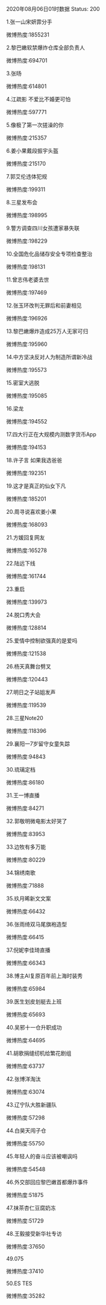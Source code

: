 2020年08月06日01时数据
Status: 200

1.张一山宋妍霏分手

微博热度:1855231

2.黎巴嫩软禁爆炸仓库全部负责人

微博热度:694701

3.张旸

微博热度:614801

4.江疏影 不爱比不婚更可怕

微博热度:597771

5.像极了第一次搓澡的你

微博热度:215357

6.姜小果戴段振宇头盔

微博热度:215170

7.郭艾伦违体犯规

微博热度:199311

8.三星发布会

微博热度:198995

9.警方调查四川女孩遭家暴失联

微博热度:198229

10.全国危化品储存安全专项检查整治

微博热度:198131

11.曾志伟老婆去世

微博热度:197469

12.张玉环改判无罪后和前妻相见

微博热度:196926

13.黎巴嫩爆炸造成25万人无家可归

微博热度:195960

14.中方坚决反对人为制造所谓新冷战

微博热度:195573

15.密室大逃脱

微博热度:195085

16.梁龙

微博热度:194552

17.四大行正在大规模内测数字货币App

微博热度:194153

18.许子言 如果我选爸爸

微博热度:192351

19.这才是真正的仙女下凡

微博热度:185201

20.周寻说喜欢姜小果

微博热度:168093

21.方媛回复网友

微博热度:165278

22.陆远下线

微博热度:161744

23.重启

微博热度:139973

24.脱口秀大会

微博热度:128814

25.爱情中控制欲强真的是爱吗

微博热度:121538

26.杨天真舞台劈叉

微博热度:120443

27.明日之子站姐发声

微博热度:119539

28.三星Note20

微博热度:118396

29.襄阳一7岁留守女童失踪

微博热度:94843

30.琉璃定档

微博热度:86180

31.王一博直播

微博热度:84271

32.郭敬明微电影太好哭了

微博热度:83953

33.边牧有多万能

微博热度:80229

34.锦绣南歌

微博热度:71888

35.玖月晞新文文案

微博热度:66432

36.张雨绮双马尾旗袍造型

微博热度:66415

37.倪妮李佳琦直播

微博热度:66343

38.博主AI复原百年前上海时装秀

微博热度:65984

39.医生划皮划艇去上班

微博热度:65693

40.吴邪十一仓升职成功

微博热度:64695

41.胡歌捐缝纫机给繁花剧组

微博热度:63737

42.张博洋淘汰

微博热度:63074

43.辽宁队大胜新疆队

微博热度:57298

44.白昊天闯子仓

微博热度:55750

45.年轻人的奋斗应该被嘲讽吗

微博热度:54548

46.外交部回应黎巴嫩首都爆炸事件

微博热度:51875

47.抹茶杏仁豆腐奶冻

微博热度:51729

48.王毅接受新华社专访

微博热度:37650

49.075

微博热度:37410

50.ES TES

微博热度:35282

